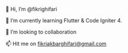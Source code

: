 👋 Hi, I’m @fikrighifari

🌱 I’m currently learning Flutter & Code Igniter 4.

💞️ I’m looking to collaboration

📫 Hit me on fikriakbarghifari@gmail.com

<!---
fikrighifari/fikrighifari is a ✨ special ✨ repository because its `README.md` (this file) appears on your GitHub profile.
You can click the Preview link to take a look at your changes.
--->
